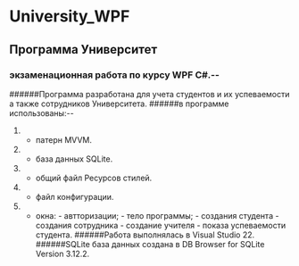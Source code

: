 # University_WPF
## Программа Университет 
### экзаменационная работа по курсу WPF C#.--
######Программа разработана для учета студентов и их успеваемости а также сотрудников Университета.
######в программе использованы:--
  1. - патерн MVVM.
  2. - база данных SQLite.
  3. - общий файл Ресурсов стилей.
  4. - файл конфигурации.
  5. - окна:
    - автторизации;
    - тело программы;
    - создания студента
    - создания сотрудника
    - создание учителя
    - показа успеваемости студента.
######Работа выполнялась в Visual Studio 22.
######SQLite база данных создана в DB Browser for SQLite Version 3.12.2.
